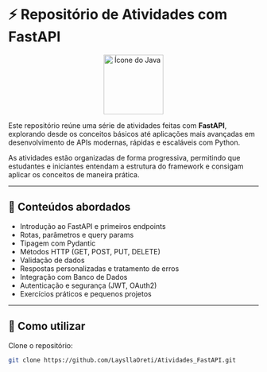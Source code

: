 # ⚡ Repositório de Atividades com FastAPI

<p align="center">
  <img src="/Ícone FastAPI//iconFastAPI.png" alt="Ícone do Java" width="120">
</p>

Este repositório reúne uma série de atividades feitas com **FastAPI**, explorando desde os conceitos básicos até aplicações mais avançadas em desenvolvimento de APIs modernas, rápidas e escaláveis com Python.

As atividades estão organizadas de forma progressiva, permitindo que estudantes e iniciantes entendam a estrutura do framework e consigam aplicar os conceitos de maneira prática.

---

## 🧠 Conteúdos abordados
- Introdução ao FastAPI e primeiros endpoints
- Rotas, parâmetros e query params
- Tipagem com Pydantic
- Métodos HTTP (GET, POST, PUT, DELETE)
- Validação de dados
- Respostas personalizadas e tratamento de erros
- Integração com Banco de Dados
- Autenticação e segurança (JWT, OAuth2)
- Exercícios práticos e pequenos projetos

---

## 🚀 Como utilizar

Clone o repositório:
```bash
git clone https://github.com/LaysllaOreti/Atividades_FastAPI.git
